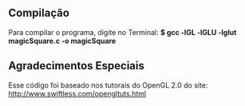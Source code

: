Compilação
----------
Para compilar o programa, digite no Terminal:
**$ gcc -lGL -lGLU -lglut magicSquare.c -o magicSquare**

Agradecimentos Especiais
------------------------
Esse código foi baseado nos tutorais do OpenGL 2.0 do site:
http://www.swiftless.com/opengltuts.html
